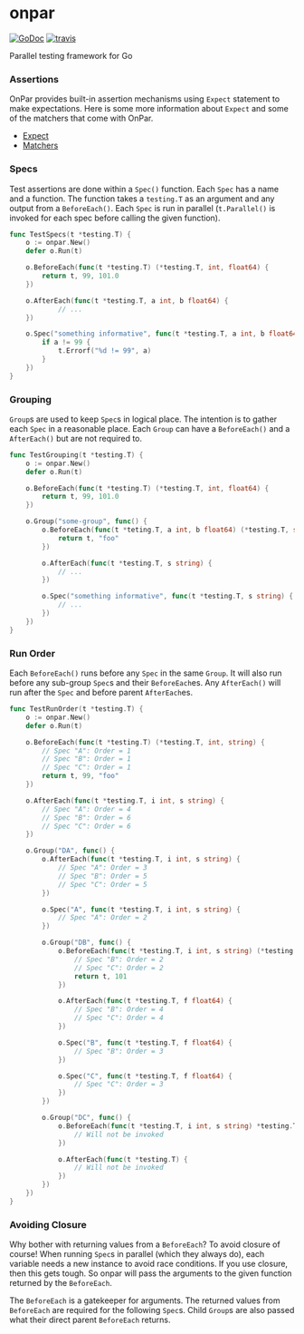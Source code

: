 # onpar
[![GoDoc][go-doc-badge]][go-doc] [![travis][travis-badge]][travis]

Parallel testing framework for Go

### Assertions
OnPar provides built-in assertion mechanisms using `Expect` statement to make expectations. Here is some more information about `Expect` and some of the matchers that come with OnPar.

- [Expect](expect/README.md)
- [Matchers](matchers/README.md)

### Specs
Test assertions are done within a `Spec()` function. Each `Spec` has a name and a function. The function takes a `testing.T` as an argument and any output from a `BeforeEach()`. Each `Spec` is run in parallel (`t.Parallel()` is invoked for each spec before calling the given function).

```go
func TestSpecs(t *testing.T) {
    o := onpar.New()
    defer o.Run(t)

    o.BeforeEach(func(t *testing.T) (*testing.T, int, float64) {
        return t, 99, 101.0
    })

    o.AfterEach(func(t *testing.T, a int, b float64) {
            // ...
    })

    o.Spec("something informative", func(t *testing.T, a int, b float64) {
        if a != 99 {
            t.Errorf("%d != 99", a)
        }
    })
}
```

### Grouping
`Group`s are used to keep `Spec`s in logical place. The intention is to gather each `Spec` in a reasonable place. Each `Group` can have a `BeforeEach()` and a `AfterEach()` but are not required to.


```go
func TestGrouping(t *testing.T) {
    o := onpar.New()
    defer o.Run(t)

    o.BeforeEach(func(t *testing.T) (*testing.T, int, float64) {
        return t, 99, 101.0
    })

    o.Group("some-group", func() {
        o.BeforeEach(func(t *teting.T, a int, b float64) (*testing.T, string) {
            return t, "foo"
        })

        o.AfterEach(func(t *testing.T, s string) {
            // ...
        })

        o.Spec("something informative", func(t *testing.T, s string) {
            // ...
        })
    })
}
```

### Run Order
Each `BeforeEach()` runs before any `Spec` in the same `Group`. It will also run before any sub-group `Spec`s and their `BeforeEach`es. Any `AfterEach()` will run after the `Spec` and before parent `AfterEach`es.

``` go
func TestRunOrder(t *testing.T) {
    o := onpar.New()
    defer o.Run(t)

    o.BeforeEach(func(t *testing.T) (*testing.T, int, string) {
        // Spec "A": Order = 1
        // Spec "B": Order = 1
        // Spec "C": Order = 1
        return t, 99, "foo"
    })

    o.AfterEach(func(t *testing.T, i int, s string) {
        // Spec "A": Order = 4
        // Spec "B": Order = 6
        // Spec "C": Order = 6
    })

    o.Group("DA", func() {
        o.AfterEach(func(t *testing.T, i int, s string) {
            // Spec "A": Order = 3
            // Spec "B": Order = 5
            // Spec "C": Order = 5
        })

        o.Spec("A", func(t *testing.T, i int, s string) {
            // Spec "A": Order = 2
        })

        o.Group("DB", func() {
            o.BeforeEach(func(t *testing.T, i int, s string) (*testing.T, float64) {
                // Spec "B": Order = 2
                // Spec "C": Order = 2
                return t, 101
            })

            o.AfterEach(func(t *testing.T, f float64) {
                // Spec "B": Order = 4
                // Spec "C": Order = 4
            })

            o.Spec("B", func(t *testing.T, f float64) {
                // Spec "B": Order = 3
            })

            o.Spec("C", func(t *testing.T, f float64) {
                // Spec "C": Order = 3
            })
        })

        o.Group("DC", func() {
            o.BeforeEach(func(t *testing.T, i int, s string) *testing.T {
                // Will not be invoked
            })

            o.AfterEach(func(t *testing.T) {
                // Will not be invoked
            })
        })
    })
}
```

### Avoiding Closure
Why bother with returning values from a `BeforeEach`? To avoid closure of course! When running `Spec`s in parallel (which they always do), each variable needs a new instance to avoid race conditions. If you use closure, then this gets tough. So onpar will pass the arguments to the given function returned by the `BeforeEach`. 

The `BeforeEach` is a gatekeeper for arguments. The returned values from `BeforeEach` are required for the following `Spec`s. Child `Group`s are also passed what their direct parent `BeforeEach` returns.

[go-doc-badge]:             https://godoc.org/github.com/apoydence/onpar?status.svg
[go-doc]:                   https://godoc.org/github.com/apoydence/onpar
[travis-badge]:             https://travis-ci.org/apoydence/onpar.svg?branch=master
[travis]:                   https://travis-ci.org/apoydence/onpar?branch=master
